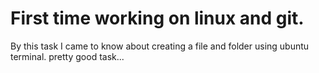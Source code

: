 # First time working on linux and git.
  By this task I came to know about creating a file and folder using ubuntu terminal.
  pretty good task...